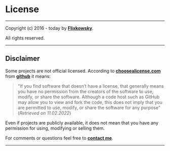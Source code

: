 # License

---

Copyright (c) 2016 - today by [**Flixkowsky**].

All rights reserved.

---

## Disclaimer

Some projects are not official licensed. According to [**choosealicense.com**]
from [**github**] it means:
>"If you find software that doesn’t have a license, that generally means you
>have no permission from the creators of the software to use, modify, or share
>the software. Although a code host such as GitHub may allow you to view and
>fork the code, this does not imply that you are permitted to use, modify, or
>share the software for any purpose"  
>(*Retrieved on 11.02.2022*)

Even if projects are publicly available, it does not mean that you have any
permission for using, modifying or selling them.

For comments or questions feel free to [**contact me**].

---

[**Flixkowsky**]:         https://github.com/Flixkowsky
[**contact me**]:         https://github.com/Flixkowsky/contact.me

[**github**]:             https://github.com
[**choosealicense.com**]: https://choosealicense.com/no-permission/#for-users
